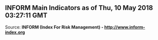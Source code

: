 ## INFORM Main Indicators as of Thu, 10 May 2018 03:27:11 GMT

Source: **INFORM (Index For Risk Management) - http://www.inform-index.org**